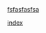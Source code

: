 <a href = "https://www.google.ch/url?sa=i&url=https%3A%2F%2Fwww.zhifure.com%2Fsnzfj%2F66682.html&psig=AOvVaw0DUsqQ6HjqEvnGuTB5rQBt&ust=1600865987037000&source=images&cd=vfe&ved=0CAIQjRxqFwoTCMCW7tbo_OsCFQAAAAAdAAAAABAD">
fsfasfasfsa</a>

<a href = "/index.md">index</a>

